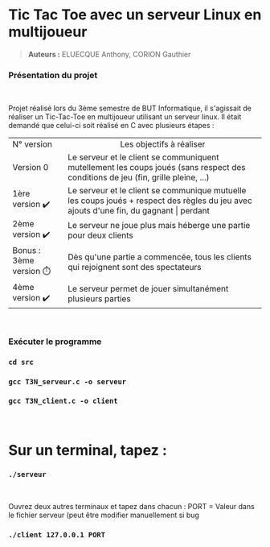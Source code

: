 # Tic Tac Toe avec un serveur Linux en multijoueur


> **Auteurs :** ELUECQUE Anthony, CORION Gauthier


### **Présentation du projet** 
<br>
<p>
Projet réalisé lors du 3ème semestre de BUT Informatique, il s'agissait de réaliser un Tic-Tac-Toe en multijoueur utilisant un serveur linux. 
Il était demandé que celui-ci soit réalisé en C avec plusieurs étapes :

<table>
    <thead>
        <tr>
    </thead>
    <tbody>
        <tr>
            <td>N° version<br>
            <td align="center">Les objectifs à réaliser</td>
        </tr>
        <tr>
            <td>Version 0<br>
            <td>Le serveur et le client se communiquent mutellement les coups joués (sans respect des conditions de jeu (fin, grille pleine, ...)</td>
        </tr>
        <tr>
            <td>1ère version ✔️
            <td>Le serveur et le client se communique mutuelle les coups joués + respect des règles du jeu avec ajouts d'une fin, du gagnant | perdant</td>
        </tr>
        <tr>
            <td>2ème version ✔️
            <td>Le serveur ne joue plus mais héberge une partie pour deux clients</td>
        </tr>
        <tr>
            <td>Bonus : 3ème version ⏱️
            <td>Dès qu'une partie a commencée, tous les clients qui rejoignent sont des spectateurs</td>
        </tr>
        <tr>
            <td>4ème version ✔️
            <td>Le serveur permet de jouer simultanément plusieurs parties</td>
        </tr>
        </tbody>
</table>

</p>
<br>

### **Exécuter le programme** ###


### `cd src`
### `gcc T3N_serveur.c -o serveur`
### `gcc T3N_client.c -o client`
<br>

# Sur un terminal, tapez : 
### ` ./serveur `
<br>
<p>Ouvrez deux autres terminaux et tapez dans chacun :
PORT = Valeur dans le fichier serveur (peut être modifier manuellement si bug</p>

### `./client 127.0.0.1 PORT `


